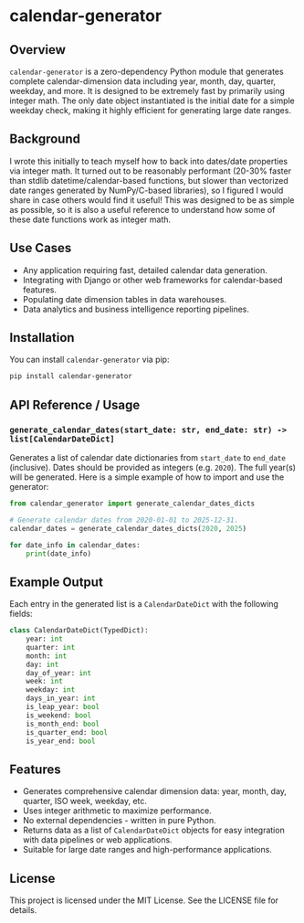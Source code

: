 # calendar-generator

## Overview

`calendar-generator` is a zero-dependency Python module that generates complete calendar-dimension data including year, month, day, quarter, weekday, and more. It is designed to be extremely fast by primarily using integer math. The only date object instantiated is the initial date for a simple weekday check, making it highly efficient for generating large date ranges.

## Background
I wrote this initially to teach myself how to back into dates/date properties via integer math. It turned out to be reasonably performant (20-30% faster than stdlib datetime/calendar-based functions, but slower than vectorized date ranges generated by NumPy/C-based libraries), so I figured I would share in case others would find it useful! This was designed to be as simple as possible, so it is also a useful reference to understand how some of these date functions work as integer math.

## Use Cases

- Any application requiring fast, detailed calendar data generation.
- Integrating with Django or other web frameworks for calendar-based features.
- Populating date dimension tables in data warehouses.
- Data analytics and business intelligence reporting pipelines.

## Installation

You can install `calendar-generator` via pip:

```bash
pip install calendar-generator
```

## API Reference / Usage

### `generate_calendar_dates(start_date: str, end_date: str) -> list[CalendarDateDict]`

Generates a list of calendar date dictionaries from `start_date` to `end_date` (inclusive). Dates should be provided as integers (e.g. `2020`). The full year(s) will be generated. Here is a simple example of how to import and use the generator:

```python
from calendar_generator import generate_calendar_dates_dicts

# Generate calendar dates from 2020-01-01 to 2025-12-31.
calendar_dates = generate_calendar_dates_dicts(2020, 2025)

for date_info in calendar_dates:
    print(date_info)
```

## Example Output

Each entry in the generated list is a `CalendarDateDict` with the following fields:

```python
class CalendarDateDict(TypedDict):
    year: int
    quarter: int
    month: int
    day: int
    day_of_year: int
    week: int
    weekday: int
    days_in_year: int
    is_leap_year: bool
    is_weekend: bool
    is_month_end: bool
    is_quarter_end: bool
    is_year_end: bool
```

## Features

- Generates comprehensive calendar dimension data: year, month, day, quarter, ISO week, weekday, etc.
- Uses integer arithmetic to maximize performance.
- No external dependencies - written in pure Python.
- Returns data as a list of `CalendarDateDict` objects for easy integration with data pipelines or web applications.
- Suitable for large date ranges and high-performance applications.


## License

This project is licensed under the MIT License. See the LICENSE file for details.
